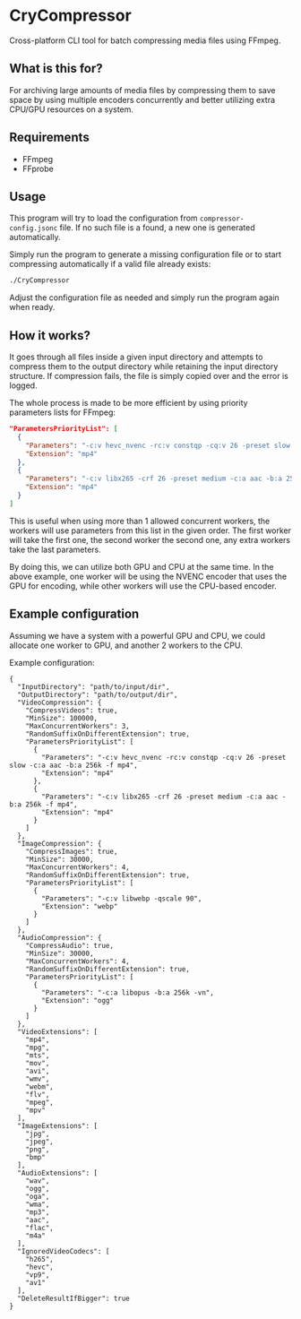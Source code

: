 # CryCompressor
Cross-platform CLI tool for batch compressing media files using FFmpeg.

## What is this for?
For archiving large amounts of media files by compressing them to save space by using multiple encoders concurrently and better utilizing extra CPU/GPU resources on a system.

## Requirements
- FFmpeg
- FFprobe

## Usage
This program will try to load the configuration from `compressor-config.jsonc` file. If no such file is a found, a new one is generated automatically.

Simply run the program to generate a missing configuration file or to start compressing automatically if a valid file already exists:
```bash
./CryCompressor
```

Adjust the configuration file as needed and simply run the program again when ready.

## How it works?
It goes through all files inside a given input directory and attempts to compress them to the output directory while retaining the input directory structure. 
If compression fails, the file is simply copied over and the error is logged.

The whole process is made to be more efficient by using priority parameters lists for FFmpeg:
```json
"ParametersPriorityList": [
  {
    "Parameters": "-c:v hevc_nvenc -rc:v constqp -cq:v 26 -preset slow -c:a aac -b:a 256k -f mp4",
    "Extension": "mp4"
  },
  {
    "Parameters": "-c:v libx265 -crf 26 -preset medium -c:a aac -b:a 256k -f mp4",
    "Extension": "mp4"
  }
]
```
This is useful when using more than 1 allowed concurrent workers, the workers will use parameters from this list in the given order. 
The first worker will take the first one, the second worker the second one, any extra workers take the last parameters.

By doing this, we can utilize both GPU and CPU at the same time. In the above example, 
one worker will be using the NVENC encoder that uses the GPU for encoding, while other workers will use the CPU-based encoder.

## Example configuration
Assuming we have a system with a powerful GPU and CPU, we could allocate one worker to GPU, and another 2 workers to the CPU.

Example configuration:
```jsonc
{
  "InputDirectory": "path/to/input/dir",
  "OutputDirectory": "path/to/output/dir",
  "VideoCompression": {
    "CompressVideos": true,
    "MinSize": 100000,
    "MaxConcurrentWorkers": 3,
    "RandomSuffixOnDifferentExtension": true,
    "ParametersPriorityList": [
      {
        "Parameters": "-c:v hevc_nvenc -rc:v constqp -cq:v 26 -preset slow -c:a aac -b:a 256k -f mp4",
        "Extension": "mp4"
      },
      {
        "Parameters": "-c:v libx265 -crf 26 -preset medium -c:a aac -b:a 256k -f mp4",
        "Extension": "mp4"
      }
    ]
  },
  "ImageCompression": {
    "CompressImages": true,
    "MinSize": 30000,
    "MaxConcurrentWorkers": 4,
    "RandomSuffixOnDifferentExtension": true,
    "ParametersPriorityList": [
      {
        "Parameters": "-c:v libwebp -qscale 90",
        "Extension": "webp"
      }
    ]
  },
  "AudioCompression": {
    "CompressAudio": true,
    "MinSize": 30000,
    "MaxConcurrentWorkers": 4,
    "RandomSuffixOnDifferentExtension": true,
    "ParametersPriorityList": [
      {
        "Parameters": "-c:a libopus -b:a 256k -vn",
        "Extension": "ogg"
      }
    ]
  },
  "VideoExtensions": [
    "mp4",
    "mpg",
    "mts",
    "mov",
    "avi",
    "wmv",
    "webm",
    "flv",
    "mpeg",
    "mpv"
  ],
  "ImageExtensions": [
    "jpg",
    "jpeg",
    "png",
    "bmp"
  ],
  "AudioExtensions": [
    "wav",
    "ogg",
    "oga",
    "wma",
    "mp3",
    "aac",
    "flac",
    "m4a"
  ],
  "IgnoredVideoCodecs": [
    "h265",
    "hevc",
    "vp9",
    "av1"
  ],
  "DeleteResultIfBigger": true
}
```
